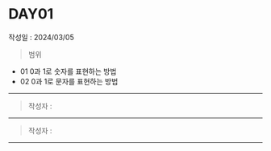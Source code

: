 # DAY01
작성일 : 2024/03/05

> 범위
- 01 0과 1로 숫자를 표현하는 방법
- 02 0과 1로 문자를 표현하는 방법

---

> 작성자 : 

---

> 작성자 : 

---